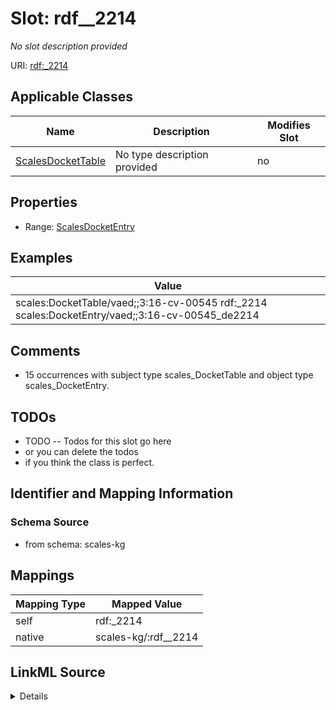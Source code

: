 

# Slot: rdf__2214


_No slot description provided_





URI: [rdf:_2214](http://www.w3.org/1999/02/22-rdf-syntax-ns#_2214)



<!-- no inheritance hierarchy -->





## Applicable Classes

| Name | Description | Modifies Slot |
| --- | --- | --- |
| [ScalesDocketTable](../classes/ScalesDocketTable.md) | No type description provided |  no  |







## Properties

* Range: [ScalesDocketEntry](../classes/ScalesDocketEntry.md)






## Examples

| Value |
| --- |
| scales:DocketTable/vaed;;3:16-cv-00545 rdf:_2214 scales:DocketEntry/vaed;;3:16-cv-00545_de2214 |

## Comments

* 15 occurrences with subject type scales_DocketTable and object type scales_DocketEntry.

## TODOs

* TODO -- Todos for this slot go here
* or you can delete the todos
* if you think the class is perfect.

## Identifier and Mapping Information







### Schema Source


* from schema: scales-kg




## Mappings

| Mapping Type | Mapped Value |
| ---  | ---  |
| self | rdf:_2214 |
| native | scales-kg/:rdf__2214 |




## LinkML Source

<details>
```yaml
name: rdf__2214
description: No slot description provided
todos:
- TODO -- Todos for this slot go here
- or you can delete the todos
- if you think the class is perfect.
comments:
- 15 occurrences with subject type scales_DocketTable and object type scales_DocketEntry.
examples:
- value: scales:DocketTable/vaed;;3:16-cv-00545 rdf:_2214 scales:DocketEntry/vaed;;3:16-cv-00545_de2214
from_schema: scales-kg
rank: 1000
slot_uri: rdf:_2214
alias: rdf__2214
domain_of:
- scales_DocketTable
range: scales_DocketEntry

```
</details>
